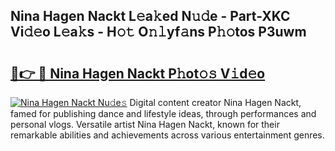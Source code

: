 ## Nina Hagen Nackt L𝚎a𝚔ed N𝚞𝚍e - Part-XKC Vi𝚍𝚎o L𝚎a𝚔s - H𝚘𝚝 O𝚗𝚕yf𝚊ns P𝚑𝚘tos P3uwm

# <h2><a href="http://kf8gcy7.oniu.top/?m=Nina+Hagen+Nackt">🔗👉 🔴 Nina Hagen Nackt P𝚑ot𝚘𝚜 V𝚒d𝚎o</a></h2>

[![Nina Hagen Nackt Nu𝚍e𝚜](https://i.imgur.com/0qMVB7G.gif)](http://kf8gcy7.oniu.top/?m=Nina+Hagen+Nackt)
Digital content creator Nina Hagen Nackt, famed for publishing dance and lifestyle ideas, through performances and personal vlogs. Versatile artist Nina Hagen Nackt, known for their remarkable abilities and achievements across various entertainment genres.  
